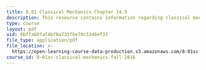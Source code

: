 ```yaml
---
title: 8.01 Classical Mechanics Chapter 14.9
description: This resource contains information regarding classical mechanics.
type: course
layout: pdf
uid: 0bffa60faf4bf8a735f6e78c5346ef32
file_type: application/pdf
file_location: >-
  https://open-learning-course-data-production.s3.amazonaws.com/8-01sc-classical-mechanics-fall-2016/0bffa60faf4bf8a735f6e78c5346ef32_MIT8_01F16_chapter14.9.pdf
course_id: 8-01sc-classical-mechanics-fall-2016
---
```


